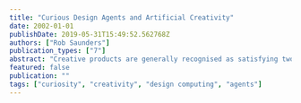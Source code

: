 ```yaml
---
title: "Curious Design Agents and Artificial Creativity"
date: 2002-01-01
publishDate: 2019-05-31T15:49:52.562768Z
authors: ["Rob Saunders"]
publication_types: ["7"]
abstract: "Creative products are generally recognised as satisfying two requirements: firstly they are useful, and secondly they are novel. Much effort in AI and design computing has been put into developing systems that can recognise the usefulness of the products that they generate. In contrast, the work presented in this thesis has concentrated on developing computational systems that are able to recognise the novelty of their work. The research has shown that when computational systems are given the ability to recognise both the novelty and the usefulness of their products they gain a level of autonomy that opens up new possibilities for the study of creative behaviour in single agents and the emergence of social creativity in multi-agent systems.   The work presented in this thesis has developed a model of curiosity in design as the selection of design actions with the goal of generating novel artefacts. Agents that embody this model of curiosity are called ``curious design agents''. The behaviour of curious design agents is demonstrated with a range of applications to visual and non-visual design domains. Visual domains include rectilinear drawings, Spirograph patterns, and ``genetic artworks'' similar to the work of Karl Sims. Non-visual domains include an illustrative abstract design space useful for visualising the behaviour of curious agents and the design of doorways to accommodate the passage of large crowds. The design methods used in the different domains show that the model of curiosity is applicable to models of designing by direct manipulation, parametric configuration or by using a separate design tool that embodies the generative aspects of the design process.   In addition, an approach to developing multi-agent systems with autonomous notions of creativity called artificial creativity is presented. The opportunities for studying social creativity in design are illustrated with an artificial creativity system used to study the emergence of social notions of whom and what are creative in a society of curious design agents. Developing similar artificial creativity systems promises to be a useful synthetic approach to the study of socially situated, creative design. "
featured: false
publication: ""
tags: ["curiosity", "creativity", "design computing", "agents"]
---
```


